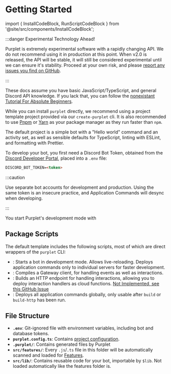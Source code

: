 # Getting Started

import { InstallCodeBlock, RunScriptCodeBlock } from '@site/src/components/InstallCodeBlock';

:::danger Experimental Technology Ahead!

Purplet is extremely experimental software with a rapidly changing API. We do not recommend using it in production at this point. When v2.0 is released, the API will be stable, it will still be considered experimental until we can ensure it's stability. Proceed at your own risk, and please [report any issues you find on GitHub](https://github.com/CRBT-Team/Purplet/issues).

:::

These docs assume you have basic JavaScript/TypeScript, and general Discord API knowledge. If you lack that, you can follow the [nonexistant Tutorial For Absolute Beginners](#).

While you can install `purplet` directly, we recommend using a project template project provided via our `create-purplet` cli. It is also recommended to use [Pnpm](https://pnpm.io/) or [Yarn](https://yarnpkg.com/) as your package manager as they run faster than `npm`.

<InstallCodeBlock />

The default project is a simple bot with a "Hello world" command and an activity set, as well as sensible defaults for TypeScript, linting with ESLint, and formatting with Prettier.

To develop your bot, you first need a Discord Bot Token, obtained from the [Discord Developer Portal](https://discord.com/developers/applications), placed into a `.env` file:

```md
DISCORD_BOT_TOKEN=<token>
```

:::caution

Use separate bot accounts for development and production. Using the same token is an insecure practice, and Application Commands will desync when developing.

:::

You start Purplet's development mode with <RunScriptCodeBlock name='dev' />

## Package Scripts

The default template includes the following scripts, most of which are direct wrappers of the `purplet` CLI:

- **<RunScriptCodeBlock name='dev' />**: Starts a bot in development mode. Allows live-reloading. Deploys application commands only to individual servers for faster development.
- **<RunScriptCodeBlock name='build' />**: Compiles a Gateway client, for handling events as well as interactions.
- **<RunScriptCodeBlock name='build-http' />**: Builds an HTTP endpoint for handling interactions, allowing you to deploy interaction handlers as cloud functions. [Not Implemented, see this GitHub Issue](https://github.com/CRBT-Team/Purplet/issues/4)
- **<RunScriptCodeBlock name='purplet deploy' />**: Deploys all application commands globally, only usable after `build` or `build-http` has been run.

## File Structure

- **`.env`**: Git-ignored file with environment variables, including bot and database tokens.
- **`purplet.config.ts`**: Contains [project configuration](/docs/configuration).
- **`.purplet/`**: Contains generated files by Purplet
- **`src/features/`**: Every `.js`/`.ts` file in this folder will be automatically scanned and loaded for [Features](/docs/fundamentals).
- **`src/lib/`**: Contains reusable code for your bot, importable by `$lib`. Not loaded automatically like the features folder is.
